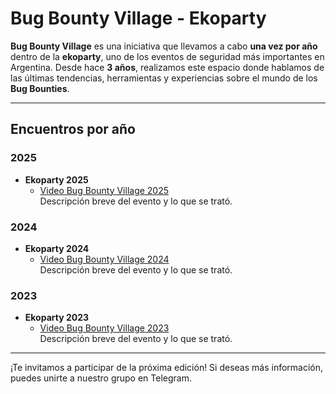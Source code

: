 # Bug Bounty Village - Ekoparty

**Bug Bounty Village** es una iniciativa que llevamos a cabo **una vez por año** dentro de la **ekoparty**, uno de los eventos de seguridad más importantes en Argentina. Desde hace **3 años**, realizamos este espacio donde hablamos de las últimas tendencias, herramientas y experiencias sobre el mundo de los **Bug Bounties**.

---

## Encuentros por año

### 2025

- **Ekoparty 2025**
  - [Video Bug Bounty Village 2025](https://link-a-video.com)  
  Descripción breve del evento y lo que se trató.

### 2024

- **Ekoparty 2024**
  - [Video Bug Bounty Village 2024](https://link-a-video.com)  
  Descripción breve del evento y lo que se trató.

### 2023

- **Ekoparty 2023**
  - [Video Bug Bounty Village 2023](https://link-a-video.com)  
  Descripción breve del evento y lo que se trató.

---

¡Te invitamos a participar de la próxima edición! Si deseas más información, puedes unirte a nuestro grupo en Telegram.
